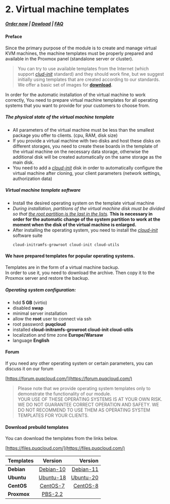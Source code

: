 # 2. Virtual machine templates

#####  [Order now](https://panel.puqcloud.com/index.php?rp=/store/whmcs-module-proxmox-kvm) | [Dowload](https://download.puqcloud.com/WHMCS/servers/PUQ_WHMCS-Proxmox-KVM/) | [FAQ](https://faq.puqcloud.com/)

#### Preface

Since the primary purpose of the module is to create and manage virtual KVM machines, the machine templates must be properly prepared and available in the Proxmox panel (standalone server or cluster).

>You can try to use available templates from the Internet (which support *[clud-init](https://cloud-init.io/)* standard) and they should work fine, but we suggest initially using templates that are created according to our standards. We offer a basic set of images for **[download](https://files.puqcloud.com/).**

In order for the automatic installation of the virtual machine to work correctly, You need to prepare virtual machine templates for all operating systems that you want to provide for your customers to choose from.

##### The physical state of the virtual machine template

- All parameters of the virtual machine must be less than the smallest package you offer to clients. (cpu, RAM, disk size)
- If you provide a virtual machine with two disks and host these disks on different storages, you need to create these boards in the template of the virtual machine on the necessary data storage, otherwise the additional disk will be created automatically on the same storage as the main disk.
- You need to add a [*cloud-init*](https://cloud-init.io/) disk in order to automatically configure the virtual machine after cloning, your client parameters (network settings, authorization data)

##### Virtual machine template software

- Install the desired operating system on the template virtual machine
- *During installation, partitions of the virtual machine disk must be divided so that <span style="text-decoration: underline;">the root partition is the last in the lists</span>.* **This is necessary in order for the automatic change of the system partition to work at the moment when the disk of the virtual machine is enlarged.**
- After installing the operating system, you need to install the [*cloud-init*](https://cloud-init.io/) software suite
    ```
    cloud-initramfs-growroot cloud-init cloud-utils
    ```

#### We have prepared templates for popular operating systems.

Templates are in the form of a virtual machine backup.  
In order to use it, you need to download the archive. Then copy it to the Proxmox server and restore the backup.

##### Operating system configuration:

- hdd **5 GB** (virtio)
- disabled **swap**
- minimal server installation
- allow the **root** user to connect via ssh
- root password: **puqcloud**
- installed **cloud-initramfs-growroot cloud-init cloud-utils**
- localization and time zone **Europe/Warsaw**
- language ****English****

#### Forum

If you need any other operating system or certain parameters, you can discuss it on our forum

[https://forum.puqcloud.com/](https://forum.puqcloud.com/)

>Please note that we provide operating system templates only to demonstrate the functionality of our module.  
YOUR USE OF THESE OPERATING SYSTEMS IS AT YOUR OWN RISK. WE DO NOT GUARANTEE CORRECT OPERATION AND SAFETY. WE DO NOT RECOMMEND TO USE THEM AS OPERATING SYSTEM TEMPLATES FOR YOUR CLIENTS.

#### Download prebuild templates

You can download the templates from the links below.

[https://files.puqcloud.com/](https://files.puqcloud.com/)

|Templates | Version  | Version |
| ------------- |:------------------:| -----:|
| **Debian**| [Debian-10](https://files.puqcloud.com/Proxmox_OS_Templates/Debian/Debian-10/vzdump-qemu-1010-2022_09_11-13_43_25.vma.zst) | [Debian-11](https://files.puqcloud.com/Proxmox_OS_Templates/Debian/Debian-11/vzdump-qemu-1011-2022_09_11-13_42_41.vma.zst) |
| **Ubuntu**| [Ubuntu-18](https://files.puqcloud.com/Proxmox_OS_Templates/Ubuntu/Ubuntu-18/vzdump-qemu-1020-2022_09_11-13_41_31.vma.zst) | [Ubuntu-20](https://files.puqcloud.com/Proxmox_OS_Templates/Ubuntu/Ubuntu-20/vzdump-qemu-1021-2022_09_11-13_40_00.vma.zst) |
| **CentOS**| [CentOS-7](https://files.puqcloud.com/Proxmox_OS_Templates/CentOS/CentOS-7/vzdump-qemu-1030-2022_09_11-13_39_13.vma.zst) | [CentOS-8](https://files.puqcloud.com/Proxmox_OS_Templates/CentOS/CentOS-8/vzdump-qemu-1031-2022_09_11-13_38_18.vma.zst) |
| **Proxmox**| [PBS-2.2](http://files.puqcloud.com/Proxmox_OS_Templates/Proxmox/PBS-2-2/vzdump-qemu-1050-2022_09_15-12_53_05.vma.zst) | |
